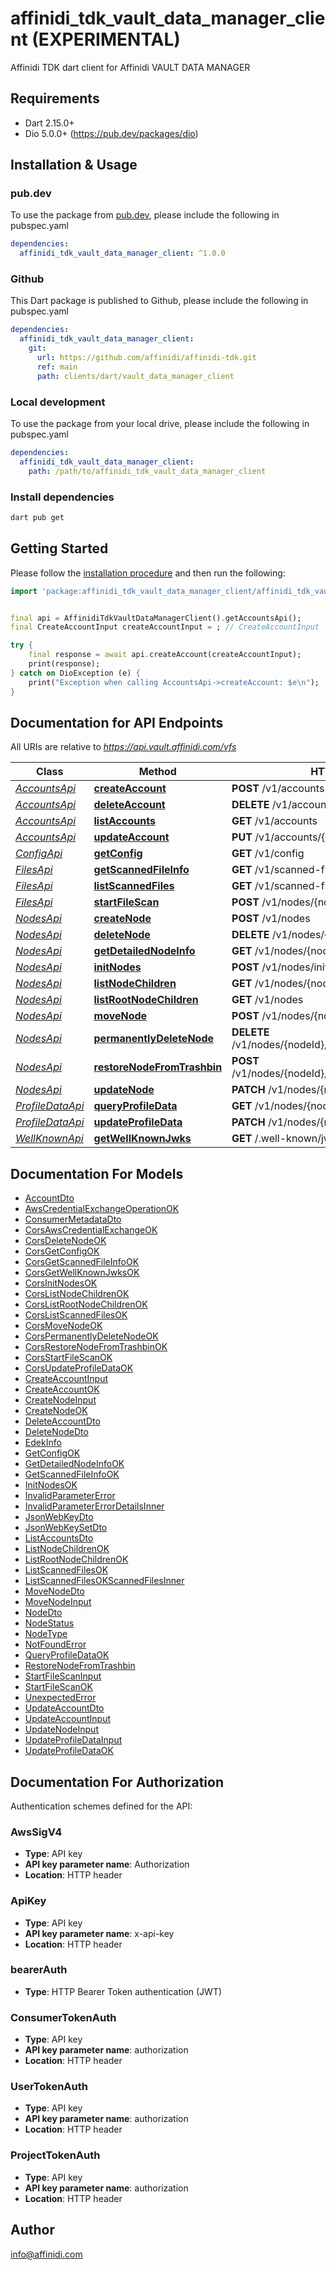 # affinidi_tdk_vault_data_manager_client (EXPERIMENTAL)

Affinidi TDK dart client for Affinidi VAULT DATA MANAGER

## Requirements

- Dart 2.15.0+
- Dio 5.0.0+ (https://pub.dev/packages/dio)

## Installation & Usage

### pub.dev

To use the package from [pub.dev](https://pub.dev), please include the following in pubspec.yaml

```yaml
dependencies:
  affinidi_tdk_vault_data_manager_client: ^1.0.0
```

### Github

This Dart package is published to Github, please include the following in pubspec.yaml

```yaml
dependencies:
  affinidi_tdk_vault_data_manager_client:
    git:
      url: https://github.com/affinidi/affinidi-tdk.git
      ref: main
      path: clients/dart/vault_data_manager_client
```

### Local development

To use the package from your local drive, please include the following in pubspec.yaml

```yaml
dependencies:
  affinidi_tdk_vault_data_manager_client:
    path: /path/to/affinidi_tdk_vault_data_manager_client
```

### Install dependencies

```bash
dart pub get
```

## Getting Started

Please follow the [installation procedure](#installation--usage) and then run the following:

```dart
import 'package:affinidi_tdk_vault_data_manager_client/affinidi_tdk_vault_data_manager_client.dart';


final api = AffinidiTdkVaultDataManagerClient().getAccountsApi();
final CreateAccountInput createAccountInput = ; // CreateAccountInput | CreateAccount

try {
    final response = await api.createAccount(createAccountInput);
    print(response);
} catch on DioException (e) {
    print("Exception when calling AccountsApi->createAccount: $e\n");
}

```

## Documentation for API Endpoints

All URIs are relative to *https://api.vault.affinidi.com/vfs*

| Class                                     | Method                                                                 | HTTP request                                          | Description |
| ----------------------------------------- | ---------------------------------------------------------------------- | ----------------------------------------------------- | ----------- |
| [_AccountsApi_](doc/AccountsApi.md)       | [**createAccount**](doc/AccountsApi.md#createaccount)                  | **POST** /v1/accounts                                 |
| [_AccountsApi_](doc/AccountsApi.md)       | [**deleteAccount**](doc/AccountsApi.md#deleteaccount)                  | **DELETE** /v1/accounts/{accountIndex}                |
| [_AccountsApi_](doc/AccountsApi.md)       | [**listAccounts**](doc/AccountsApi.md#listaccounts)                    | **GET** /v1/accounts                                  |
| [_AccountsApi_](doc/AccountsApi.md)       | [**updateAccount**](doc/AccountsApi.md#updateaccount)                  | **PUT** /v1/accounts/{accountIndex}                   |
| [_ConfigApi_](doc/ConfigApi.md)           | [**getConfig**](doc/ConfigApi.md#getconfig)                            | **GET** /v1/config                                    |
| [_FilesApi_](doc/FilesApi.md)             | [**getScannedFileInfo**](doc/FilesApi.md#getscannedfileinfo)           | **GET** /v1/scanned-files/{scannedFileJobId}          |
| [_FilesApi_](doc/FilesApi.md)             | [**listScannedFiles**](doc/FilesApi.md#listscannedfiles)               | **GET** /v1/scanned-files/                            |
| [_FilesApi_](doc/FilesApi.md)             | [**startFileScan**](doc/FilesApi.md#startfilescan)                     | **POST** /v1/nodes/{nodeId}/file/scan                 |
| [_NodesApi_](doc/NodesApi.md)             | [**createNode**](doc/NodesApi.md#createnode)                           | **POST** /v1/nodes                                    |
| [_NodesApi_](doc/NodesApi.md)             | [**deleteNode**](doc/NodesApi.md#deletenode)                           | **DELETE** /v1/nodes/{nodeId}                         |
| [_NodesApi_](doc/NodesApi.md)             | [**getDetailedNodeInfo**](doc/NodesApi.md#getdetailednodeinfo)         | **GET** /v1/nodes/{nodeId}                            |
| [_NodesApi_](doc/NodesApi.md)             | [**initNodes**](doc/NodesApi.md#initnodes)                             | **POST** /v1/nodes/init                               |
| [_NodesApi_](doc/NodesApi.md)             | [**listNodeChildren**](doc/NodesApi.md#listnodechildren)               | **GET** /v1/nodes/{nodeId}/children                   |
| [_NodesApi_](doc/NodesApi.md)             | [**listRootNodeChildren**](doc/NodesApi.md#listrootnodechildren)       | **GET** /v1/nodes                                     |
| [_NodesApi_](doc/NodesApi.md)             | [**moveNode**](doc/NodesApi.md#movenode)                               | **POST** /v1/nodes/{nodeId}/move                      |
| [_NodesApi_](doc/NodesApi.md)             | [**permanentlyDeleteNode**](doc/NodesApi.md#permanentlydeletenode)     | **DELETE** /v1/nodes/{nodeId}/remove/{nodeIdToRemove} |
| [_NodesApi_](doc/NodesApi.md)             | [**restoreNodeFromTrashbin**](doc/NodesApi.md#restorenodefromtrashbin) | **POST** /v1/nodes/{nodeId}/restore/{nodeIdToRestore} |
| [_NodesApi_](doc/NodesApi.md)             | [**updateNode**](doc/NodesApi.md#updatenode)                           | **PATCH** /v1/nodes/{nodeId}                          |
| [_ProfileDataApi_](doc/ProfileDataApi.md) | [**queryProfileData**](doc/ProfileDataApi.md#queryprofiledata)         | **GET** /v1/nodes/{nodeId}/profile-data               |
| [_ProfileDataApi_](doc/ProfileDataApi.md) | [**updateProfileData**](doc/ProfileDataApi.md#updateprofiledata)       | **PATCH** /v1/nodes/{nodeId}/profile-data             |
| [_WellKnownApi_](doc/WellKnownApi.md)     | [**getWellKnownJwks**](doc/WellKnownApi.md#getwellknownjwks)           | **GET** /.well-known/jwks.json                        |

## Documentation For Models

- [AccountDto](doc/AccountDto.md)
- [AwsCredentialExchangeOperationOK](doc/AwsCredentialExchangeOperationOK.md)
- [ConsumerMetadataDto](doc/ConsumerMetadataDto.md)
- [CorsAwsCredentialExchangeOK](doc/CorsAwsCredentialExchangeOK.md)
- [CorsDeleteNodeOK](doc/CorsDeleteNodeOK.md)
- [CorsGetConfigOK](doc/CorsGetConfigOK.md)
- [CorsGetScannedFileInfoOK](doc/CorsGetScannedFileInfoOK.md)
- [CorsGetWellKnownJwksOK](doc/CorsGetWellKnownJwksOK.md)
- [CorsInitNodesOK](doc/CorsInitNodesOK.md)
- [CorsListNodeChildrenOK](doc/CorsListNodeChildrenOK.md)
- [CorsListRootNodeChildrenOK](doc/CorsListRootNodeChildrenOK.md)
- [CorsListScannedFilesOK](doc/CorsListScannedFilesOK.md)
- [CorsMoveNodeOK](doc/CorsMoveNodeOK.md)
- [CorsPermanentlyDeleteNodeOK](doc/CorsPermanentlyDeleteNodeOK.md)
- [CorsRestoreNodeFromTrashbinOK](doc/CorsRestoreNodeFromTrashbinOK.md)
- [CorsStartFileScanOK](doc/CorsStartFileScanOK.md)
- [CorsUpdateProfileDataOK](doc/CorsUpdateProfileDataOK.md)
- [CreateAccountInput](doc/CreateAccountInput.md)
- [CreateAccountOK](doc/CreateAccountOK.md)
- [CreateNodeInput](doc/CreateNodeInput.md)
- [CreateNodeOK](doc/CreateNodeOK.md)
- [DeleteAccountDto](doc/DeleteAccountDto.md)
- [DeleteNodeDto](doc/DeleteNodeDto.md)
- [EdekInfo](doc/EdekInfo.md)
- [GetConfigOK](doc/GetConfigOK.md)
- [GetDetailedNodeInfoOK](doc/GetDetailedNodeInfoOK.md)
- [GetScannedFileInfoOK](doc/GetScannedFileInfoOK.md)
- [InitNodesOK](doc/InitNodesOK.md)
- [InvalidParameterError](doc/InvalidParameterError.md)
- [InvalidParameterErrorDetailsInner](doc/InvalidParameterErrorDetailsInner.md)
- [JsonWebKeyDto](doc/JsonWebKeyDto.md)
- [JsonWebKeySetDto](doc/JsonWebKeySetDto.md)
- [ListAccountsDto](doc/ListAccountsDto.md)
- [ListNodeChildrenOK](doc/ListNodeChildrenOK.md)
- [ListRootNodeChildrenOK](doc/ListRootNodeChildrenOK.md)
- [ListScannedFilesOK](doc/ListScannedFilesOK.md)
- [ListScannedFilesOKScannedFilesInner](doc/ListScannedFilesOKScannedFilesInner.md)
- [MoveNodeDto](doc/MoveNodeDto.md)
- [MoveNodeInput](doc/MoveNodeInput.md)
- [NodeDto](doc/NodeDto.md)
- [NodeStatus](doc/NodeStatus.md)
- [NodeType](doc/NodeType.md)
- [NotFoundError](doc/NotFoundError.md)
- [QueryProfileDataOK](doc/QueryProfileDataOK.md)
- [RestoreNodeFromTrashbin](doc/RestoreNodeFromTrashbin.md)
- [StartFileScanInput](doc/StartFileScanInput.md)
- [StartFileScanOK](doc/StartFileScanOK.md)
- [UnexpectedError](doc/UnexpectedError.md)
- [UpdateAccountDto](doc/UpdateAccountDto.md)
- [UpdateAccountInput](doc/UpdateAccountInput.md)
- [UpdateNodeInput](doc/UpdateNodeInput.md)
- [UpdateProfileDataInput](doc/UpdateProfileDataInput.md)
- [UpdateProfileDataOK](doc/UpdateProfileDataOK.md)

## Documentation For Authorization

Authentication schemes defined for the API:

### AwsSigV4

- **Type**: API key
- **API key parameter name**: Authorization
- **Location**: HTTP header

### ApiKey

- **Type**: API key
- **API key parameter name**: x-api-key
- **Location**: HTTP header

### bearerAuth

- **Type**: HTTP Bearer Token authentication (JWT)

### ConsumerTokenAuth

- **Type**: API key
- **API key parameter name**: authorization
- **Location**: HTTP header

### UserTokenAuth

- **Type**: API key
- **API key parameter name**: authorization
- **Location**: HTTP header

### ProjectTokenAuth

- **Type**: API key
- **API key parameter name**: authorization
- **Location**: HTTP header

## Author

info@affinidi.com
